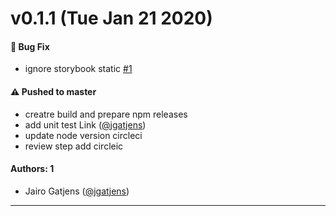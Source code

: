 # v0.1.1 (Tue Jan 21 2020)

#### 🐛 Bug Fix

- ignore storybook static [#1](https://github.com/jgatjens/learnstorybook-ds/pull/1)

#### ⚠️ Pushed to master

- creatre build and prepare npm releases
- add unit test Link ([@jgatjens](https://github.com/jgatjens))
- update node version circleci
- review step add circleic

#### Authors: 1

- Jairo Gatjens ([@jgatjens](https://github.com/jgatjens))

---
